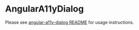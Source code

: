 # AngularA11yDialog

Please see [angular-a11y-dialog README](https://github.com/AgnosticUI/angular-a11y-dialog/blob/main/projects/angular-a11y-dialog/README.md) for usage instructions.
